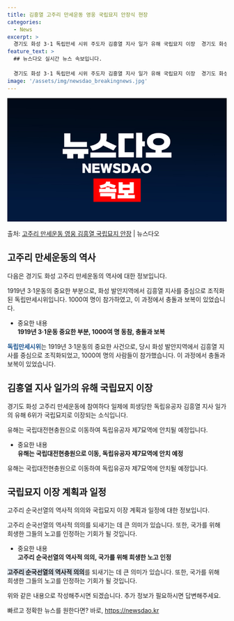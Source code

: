 ```yaml
---
title: 김흥열 고주리 만세운동 영웅 국립묘지 안장식 현장
categories:
  - News
excerpt: >
  경기도 화성 3·1 독립만세 시위 주도자 김흥열 지사 일가 유해 국립묘지 이장  경기도 화성 고주리 만세운동…
feature_text: >
  ## 뉴스다오 실시간 뉴스 속보입니다.

  경기도 화성 3·1 독립만세 시위 주도자 김흥열 지사 일가 유해 국립묘지 이장  경기도 화성 고주리 만세운동…
image: '/assets/img/newsdao_breakingnews.jpg'
---
```


![뉴스다오 속보](/assets/img/newsdao_breakingnews.jpg)

<p>출처: <a href="https://newsdao.kr/4129" rel="dofollow">고주리 만세운동 영웅 김흥열 국립묘지 안장</a> | 뉴스다오</p>

<h2 data-ke-size="size26">고주리 만세운동의 역사</h2>
다음은 경기도 화성 고주리 만세운동의 역사에 대한 정보입니다.

<p data-ke-size="size16">1919년 3·1운동의 중요한 부분으로, 화성 발안지역에서 김흥열 지사를 중심으로 조직화된 독립만세시위입니다. 1000여 명이 참가하였고, 이 과정에서 충돌과 보복이 있었습니다.</p>
<ul>
<li>중요한 내용</li>
<td style="text-align: center; height: 17px;"><b>1919년 3·1운동 중요한 부분, 1000여 명 동참, 충돌과 보복</b></td>
</ul>
<b><span style="color: #1a5490;">독립만세시위</span></b>는 1919년 3·1운동의 중요한 사건으로, 당시 화성 발안지역에서 김흥열 지사를 중심으로 조직화되었고, 1000여 명의 사람들이 참가했습니다. 이 과정에서 충돌과 보복이 있었습니다.

<h2 data-ke-size="size26">김흥열 지사 일가의 유해 국립묘지 이장</h2>
경기도 화성 고주리 만세운동에 참여하다 일제에 희생당한 독립유공자 김흥열 지사 일가의 유해 6위가 국립묘지로 이장되는 소식입니다.

<p data-ke-size="size16">유해는 국립대전현충원으로 이동하여 독립유공자 제7묘역에 안치될 예정입니다.</p>
<ul>
<li>중요한 내용</li>
<td style="text-align: center; height: 17px;"><b>유해는 국립대전현충원으로 이동, 독립유공자 제7묘역에 안치 예정</b></td>
</ul>
유해는 국립대전현충원으로 이동하여 독립유공자 제7묘역에 안치될 예정입니다.

<h2 data-ke-size="size26">국립묘지 이장 계획과 일정</h2>
고주리 순국선열의 역사적 의의와 국립묘지 이장 계획과 일정에 대한 정보입니다.

<p data-ke-size="size16">고주리 순국선열의 역사적 의의를 되새기는 데 큰 의미가 있습니다. 또한, 국가를 위해 희생한 그들의 노고를 인정하는 기회가 될 것입니다.</p>
<ul>
<li>중요한 내용</li>
<td style="text-align: center; height: 17px;"><b>고주리 순국선열의 역사적 의의, 국가를 위해 희생한 노고 인정</b></td>
</ul>
<b><span style="background-color: #21538527;">고주리 순국선열의 역사적 의의</span></b>를 되새기는 데 큰 의미가 있습니다. 또한, 국가를 위해 희생한 그들의 노고를 인정하는 기회가 될 것입니다.

위와 같은 내용으로 작성해주시면 되겠습니다. 추가 정보가 필요하시면 답변해주세요. 

빠르고 정확한 뉴스를 원한다면? 바로, <a href="https://newsdao.kr" rel="dofollow">https://newsdao.kr</a>


